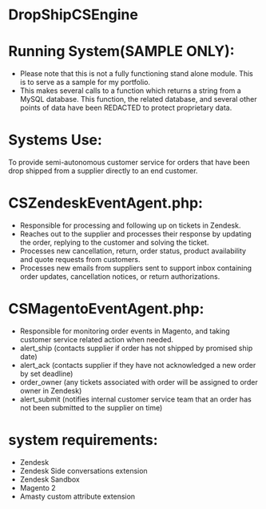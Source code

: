 # DropShipCSEngine

# Running System(SAMPLE ONLY):
- Please note that this is not a fully functioning stand alone module. This is to serve as a sample for my portfolio.
- This makes several calls to a function which returns a string from a MySQL database.
This function, the related database, and several other points of data have been REDACTED to protect proprietary data.

# Systems Use:
To provide semi-autonomous customer service for orders that have been drop shipped from a supplier directly to an end customer.

# CSZendeskEventAgent.php:
- Responsible for processing and following up on tickets in Zendesk.
- Reaches out to the supplier and processes their response by updating the order, replying to the customer and solving the ticket.
- Processes new cancellation, return, order status, product availability and quote requests from customers.
- Processes new emails from suppliers sent to support inbox containing order updates, cancellation notices, or return authorizations.

# CSMagentoEventAgent.php:
- Responsible for monitoring order events in Magento, and taking customer service related action when needed.
- alert_ship (contacts supplier if order has not shipped by promised ship date)
- alert_ack (contacts supplier if they have not acknowledged a new order by set deadline)
- order_owner (any tickets associated with order will be assigned to order owner in Zendesk)
- alert_submit (notifies internal customer service team that an order has not been submitted to the supplier on time)

# system requirements:
- Zendesk
- Zendesk Side conversations extension
- Zendesk Sandbox
- Magento 2
- Amasty custom attribute extension

